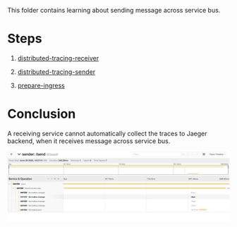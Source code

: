 This folder contains learning about sending message across service bus.

# Steps

1. [distributed-tracing-receiver](https://github.com/xuyuji9000/distributed-tracing-receiver)

2. [distributed-tracing-sender](https://github.com/xuyuji9000/distributed-tracing-sender)

3. [prepare-ingress](./3-prepare-ingress.md)

# Conclusion 

A receiving service cannot automatically collect the traces to Jaeger backend, when it receives message across service bus.

![Only sender service showed up](./images/Screen%20Shot%202022-06-29%20at%204.58.29%20PM.png)